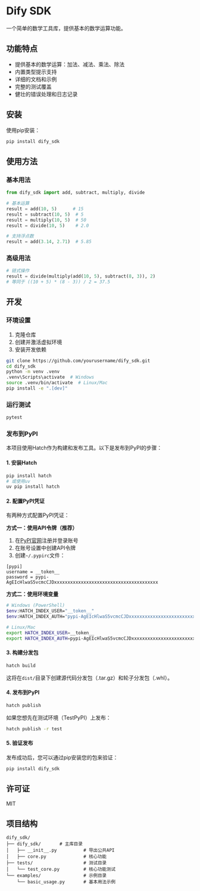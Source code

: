 # Dify SDK

一个简单的数学工具库，提供基本的数学运算功能。

## 功能特点

- 提供基本的数学运算：加法、减法、乘法、除法
- 内置类型提示支持
- 详细的文档和示例
- 完整的测试覆盖
- 健壮的错误处理和日志记录

## 安装

使用pip安装：

```bash
pip install dify_sdk
```

## 使用方法

### 基本用法

```python
from dify_sdk import add, subtract, multiply, divide

# 基本运算
result = add(10, 5)      # 15
result = subtract(10, 5)  # 5
result = multiply(10, 5)  # 50
result = divide(10, 5)    # 2.0

# 支持浮点数
result = add(3.14, 2.71)  # 5.85
```

### 高级用法

```python
# 链式操作
result = divide(multiply(add(10, 5), subtract(8, 3)), 2)
# 等同于 ((10 + 5) * (8 - 3)) / 2 = 37.5
```

## 开发

### 环境设置

1. 克隆仓库
2. 创建并激活虚拟环境
3. 安装开发依赖

```bash
git clone https://github.com/yourusername/dify_sdk.git
cd dify_sdk
python -m venv .venv
.venv\Scripts\activate  # Windows
source .venv/bin/activate  # Linux/Mac
pip install -e ".[dev]"
```

### 运行测试

```bash
pytest
```

### 发布到PyPI

本项目使用Hatch作为构建和发布工具。以下是发布到PyPI的步骤：

#### 1. 安装Hatch

```bash
pip install hatch
# 或使用uv
uv pip install hatch
```

#### 2. 配置PyPI凭证

有两种方式配置PyPI凭证：

**方式一：使用API令牌（推荐）**

1. 在[PyPI官网](https://pypi.org/manage/account/)注册并登录账号
2. 在账号设置中创建API令牌
3. 创建`~/.pypirc`文件：

```
[pypi]
username = __token__
password = pypi-AgEIcHlwaS5vcmcCJDxxxxxxxxxxxxxxxxxxxxxxxxxxxxxxxxxxxxxxx
```

**方式二：使用环境变量**

```bash
# Windows (PowerShell)
$env:HATCH_INDEX_USER="__token__"
$env:HATCH_INDEX_AUTH="pypi-AgEIcHlwaS5vcmcCJDxxxxxxxxxxxxxxxxxxxxxxxxxxxxxxxxxxxxxxx"

# Linux/Mac
export HATCH_INDEX_USER=__token__
export HATCH_INDEX_AUTH=pypi-AgEIcHlwaS5vcmcCJDxxxxxxxxxxxxxxxxxxxxxxxxxxxxxxxxxxxxxxx
```

#### 3. 构建分发包

```bash
hatch build
```

这将在`dist/`目录下创建源代码分发包（.tar.gz）和轮子分发包（.whl）。

#### 4. 发布到PyPI

```bash
hatch publish
```

如果您想先在测试环境（TestPyPI）上发布：

```bash
hatch publish -r test
```

#### 5. 验证发布

发布成功后，您可以通过pip安装您的包来验证：

```bash
pip install dify_sdk
```

## 许可证

MIT

## 项目结构

```
dify_sdk/
├── dify_sdk/       # 主库目录
│   ├── __init__.py          # 导出公共API
│   ├── core.py              # 核心功能
├── tests/                   # 测试目录
│   └── test_core.py         # 核心功能测试
└── examples/                # 示例目录
    └── basic_usage.py       # 基本用法示例
